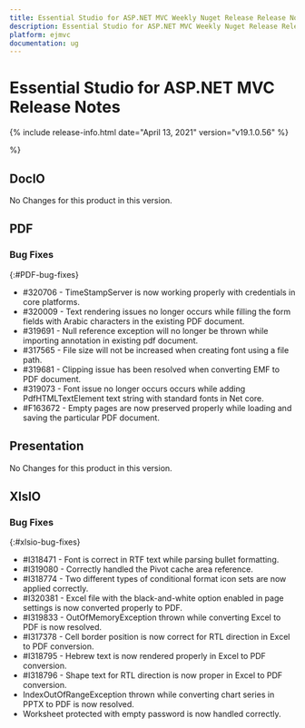 ```yaml
---
title: Essential Studio for ASP.NET MVC Weekly Nuget Release Release Notes  
description: Essential Studio for ASP.NET MVC Weekly Nuget Release Release Notes  
platform: ejmvc
documentation: ug
---
```


# Essential Studio for ASP.NET MVC  Release Notes  

{% include release-info.html date="April 13, 2021"  version="v19.1.0.56" %} 



 %}



## DocIO

No Changes for this product in this version.

[//]: # "Delete the contents of this file while new content is added."

## PDF

### Bug Fixes
{:#PDF-bug-fixes}


* \#320706 - TimeStampServer is now working properly with credentials in core platforms.
* \#320009 - Text rendering issues no longer occurs while filling the form fields with Arabic characters in the existing PDF document.
* \#319691 - Null reference exception will no longer be thrown while importing annotation in existing pdf document.
* \#317565 - File size will not be increased when creating font using a file path.
* \#319681 - Clipping issue has been resolved when converting EMF to PDF document.
* \#319073 - Font issue no longer occurs occurs while adding PdfHTMLTextElement text string with standard fonts in Net core.
* \#F163672 - Empty pages are now preserved properly while loading and saving the particular PDF document.

## Presentation

No Changes for this product in this version.

[//]: # "Delete the contents of this file while new content is added."

## XlsIO

### Bug Fixes
{:#xlsio-bug-fixes}

* \#I318471 - Font is correct in RTF text while parsing bullet formatting.
* \#I319080 - Correctly handled the Pivot cache area reference.
* \#I318774 - Two different types of conditional format icon sets are now applied correctly.
* \#I320381 - Excel file with the black-and-white option enabled in page settings is now converted properly to PDF.
* \#I319833 - OutOfMemoryException thrown while converting Excel to PDF is now resolved.
* \#I317378 - Cell border position is now correct for RTL direction in Excel to PDF conversion.
* \#I318795 - Hebrew text is now rendered properly in Excel to PDF conversion.
* \#I318796 - Shape text for RTL direction is now proper in Excel to PDF conversion.
* IndexOutOfRangeException thrown while converting chart series in PPTX to PDF is now resolved.
* Worksheet protected with empty password is now handled correctly.


